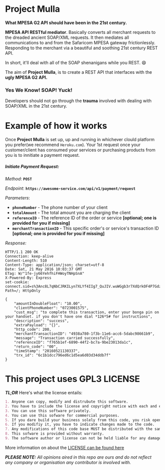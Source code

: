 # Project Mulla

__What MPESA G2 API should have been in the 21st century.__

__MPESA API RESTful mediator__. Basically converts all merchant requests to the dreaded ancient SOAP/XML
requests. It then mediates all communications to and from the Safaricom MPESA gateway frictionlessly.
Responding to the merchant via a beautiful and soothing 21st century REST API.

In short, it'll deal with all of the SOAP shenanigans while you REST. 😄

The aim of __Project Mulla__, is to create a REST API that interfaces with the __ugly MPESA G2 API.__

### Yes We Know! SOAP! Yuck!

Developers should not go through the __trauma__ involved with dealing with SOAP/XML in the 21st century.

# Example of how it works

Once __Project Mulla__ is set up, up and running in whichever clould platform you prefer(we recommend `Heroku.com`). Your 1st request once your customer/client has consumed your services or purchasing products from you is to innitiate a payment request.

##### Initiate Payment Request:

_Method_: __`POST`__ 

_Endpoint_: __`https://awesome-service.com/api/v1/payment/request`__

_Parameters_:
- __`phoneNumber`__ - The phone number of your client
- __`totalAmount`__ - The total amount you are charging the client
- __`referenceID`__ - The reference ID of the order or service __[optional; one is provided for you if missing]__
- __`merchantTransactionID`__ - This specific order's or service's transaction ID __[optional; one is provided for you if missing]__

_Response:_

```http
HTTP/1.1 200 OK
Connection: keep-alive
Content-Length: 510
Content-Type: application/json; charset=utf-8
Date: Sat, 21 May 2016 10:03:37 GMT
ETag: W/"1fe-jy66YehfhiFHWoyTNHpSnA"
X-Powered-By: Express
set-cookie: connect.sid=s%3Anc8L7qNbCJRKILyn7XLYf4IIg7_QuJIV.wuWGgb3r7XdQrkOF4P7GdzAY1HRZ0utmIfC6yW8%2BMuY; Path=/; HttpOnly

{
    "amountInDoubleFloat": "10.00", 
    "clientPhoneNumber": "0723001575", 
    "cust_msg": "to complete this transaction, enter your bonga pin on your handset. if you don't have one dial *126*5# for instructions", 
    "description": "success", 
    "extraPayload": "{}", 
    "http_code": 200, 
    "merchantTransactionID": "4938a780-1f3b-11e6-acc6-5dabc98661b9", 
    "message": "Transaction carried successfully", 
    "referenceID": "f765b1ef-6890-44f2-bc7a-9be23013da1c", 
    "return_code": "00", 
    "timeStamp": "20160521130337",
    "trx_id": "6c1b1dcc796ed6c1d5ea6d03d34ddb7f"
}
```

# This project uses GPL3 LICENSE

__*TL;DR*__ Here's what the license entails:

```markdown
1. Anyone can copy, modify and distrubute this software.
2. You have to include the license and copyright notice with each and every distribution.
3. You can use this software privately.
4. You can use this sofware for commercial purposes.
5. If you dare build your business solely from this code, you risk open-sourcing the whole code base.
6. If you modifiy it, you have to indicate changes made to the code.
7. Any modifications of this code base MUST be distributed with the same license, GPLv3.
8. This sofware is provided without warranty.
9. The software author or license can not be held liable for any damages inflicted by the software.
```

More information on about the [LICENSE can be found here](http://choosealicense.com/licenses/gpl-3.0/)

*__PLEASE NOTE:__ All opinions aired in this repo are ours and do not reflect any company or organisation any contributor is involved with.*

